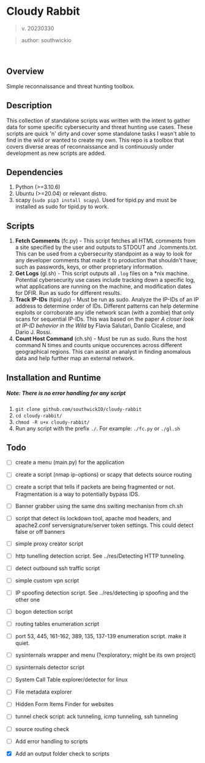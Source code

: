 # Cloudy Rabbit
> v. 20230330

> author: southwickio

<br>

## Overview
Simple reconnaissance and threat hunting toolbox.

## Description
This collection of standalone scripts was written with the intent to gather data for some specific cybersecurity and threat hunting use cases. These scripts are quick 'n' dirty and cover some standalone tasks I wasn't able to find in the wild or wanted to create my own. This repo is a toolbox that covers diverse areas of reconnaissance and is continuously under development as new scripts are added.

## Dependencies
1. Python (>=3.10.6)
2. Ubuntu (>=20.04) or relevant distro.
3. scapy (`sudo pip3 install scapy`). Used for tipid.py and must be installed as sudo for tipid.py to work.

## Scripts

 1. **Fetch Comments** (fc.py) - This script fetches all HTML comments from a site specified by the user and outputs to STDOUT and ./comments.txt. This can be used from a cybersecurity standpoint as a way to look for any developer comments that made it to production that shouldn't have; such as passwords, keys, or other proprietary information.
 2. **Get Logs** (gl.sh) - This script outputs all `.log` files on a \*nix machine. Potential cybersecurity use cases include tracking down a specific log, what applications are running on the machine, and modification dates for DFIR. Run as sudo for different results.
 3. **Track IP-IDs** (tipid.py) - Must be run as sudo. Analyze the IP-IDs of an IP address to determine order of IDs. Different patterns can help determine exploits or corroborate any idle network scan (with a zombie) that only scans for sequential IP-IDs. This was based on the paper *A closer look at IP-ID behavior in the Wild* by Flavia Salutari, Danilo Cicalese, and Dario J. Rossi.
 4. **Count Host Command** (ch.sh) - Must be run as sudo. Runs the host command N times and counts unique occurences across different geographical regions. This can assist an analyst in finding anomalous data and help further map an external network.   

## Installation and Runtime
##### Note: There is no error handling for any script
1. `git clone github.com/southwickIO/cloudy-rabbit`
2. `cd cloudy-rabbit/`
3. `chmod -R u+x cloudy-rabbit/`
4. Run any script with the prefix `./`. For example: `./fc.py` or `./gl.sh`

## Todo
- [ ] create a menu (main.py) for the application
- [ ] create a script (nmap ip-options) or scapy that detects source routing
- [ ] create a script that tells if packets are being fragmented or not. Fragmentation is a way to potentially bypass IDS.
- [ ] Banner grabber using the same dns switing mechanisn from ch.sh
- [ ] script that detect iis lockdown tool, apache mod headers, and apache2.conf serversignature/server token settings. This could detect false or off banners
- [ ] simple proxy creator script
- [ ] http tunelling detection script. See ../res/Detecting HTTP tunneling.
- [ ] detect outbound ssh traffic script
- [ ] simple custom vpn script
- [ ] IP spoofing detection script. See ../res/detecting ip spoofing and the other one
- [ ] bogon detection script
- [ ] routing tables enumeration script
- [ ] port 53, 445, 161-162, 389, 135, 137-139 enumeration script. make it quiet.
- [ ] sysinternals wrapper and menu (?exploratory; might be its own project)
- [ ] sysinternals detector script
- [ ] System Call Table explorer/detector for linux
- [ ] File metadata explorer
- [ ] Hidden Form Items Finder for websites 
- [ ] tunnel check script: ack tunneling, icmp tunneling, ssh tunneling
- [ ] source routing check

- [ ] Add error handling to scripts
- [x] Add an output folder check to scripts
